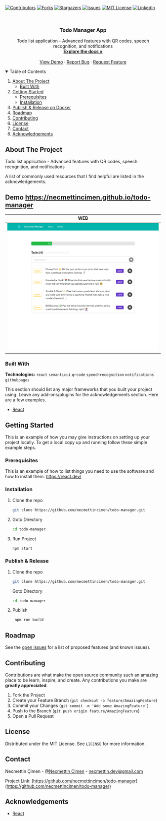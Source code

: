 [![Contributors][contributors-shield]][contributors-url]
[![Forks][forks-shield]][forks-url]
[![Stargazers][stars-shield]][stars-url]
[![Issues][issues-shield]][issues-url]
[![MIT License][license-shield]][license-url]
[![LinkedIn][linkedin-shield]][linkedin-url]

<!-- PROJECT LOGO -->
<br />
<p align="center">

  <h3 align="center">Todo Manager App</h3>

  <p align="center">
    Todo list application - Advanced features with QR codes, speech recognition, and notifications
    <br />
    <a href="https://github.com/necmettincimen/todo-manager"><strong>Explore the docs »</strong></a>
    <br />
    <br />
    <a href="https://work-follow.necmettincimen.xyz/Account/Login">View Demo</a>
    ·
    <a href="https://github.com/necmettincimen/todo-manager/issues">Report Bug</a>
    ·
    <a href="https://github.com/necmettincimen/todo-manager/issues">Request Feature</a>
  </p>
</p>




<!-- TABLE OF CONTENTS -->
<details open="open">
  <summary>Table of Contents</summary>
  <ol>
    <li>
      <a href="#about-the-project">About The Project</a>
      <ul>
        <li><a href="#built-with">Built With</a></li>
      </ul>
    </li>
    <li>
      <a href="#getting-started">Getting Started</a>
      <ul>
        <li><a href="#prerequisites">Prerequisites</a></li>
        <li><a href="#installation">Installation</a></li>
      </ul>
    </li>
    <li><a href="#publish">Publish & Release on Docker</a></li>
    <li><a href="#roadmap">Roadmap</a></li>
    <li><a href="#contributing">Contributing</a></li>
    <li><a href="#license">License</a></li>
    <li><a href="#contact">Contact</a></li>
    <li><a href="#acknowledgements">Acknowledgements</a></li>
  </ol>
</details>



<!-- ABOUT THE PROJECT -->
## About The Project

Todo list application - Advanced features with QR codes, speech recognition, and notifications

A list of commonly used resources that I find helpful are listed in the acknowledgements.

## Demo https://necmettincimen.github.io/todo-manager

| WEB | 
| --- | 
| [![WEB](react-todo.png)](react-todo.png)

### Built With

**Technologies:** `react` `semanticui` `qrcode` `speechrecognition` `notifications` `githubpages`

This section should list any major frameworks that you built your project using. Leave any add-ons/plugins for the acknowledgements section. Here are a few examples.
* [React](https://react.dev/)


<!-- GETTING STARTED -->
## Getting Started

This is an example of how you may give instructions on setting up your project locally.
To get a local copy up and running follow these simple example steps.

### Prerequisites

This is an example of how to list things you need to use the software and how to install them.
https://react.dev/

### Installation

1. Clone the repo
   ```sh
   git clone https://github.com/necmettincimen/todo-manager.git
   ```
2. Goto Directory
   ```sh
   cd todo-manager
   ```
3. Run Project
   ```sh
   npm start
   ```

### Publish & Release 

1. Clone the repo
   ```sh
   git clone https://github.com/necmettincimen/todo-manager.git
   ```
   Goto Directory
   ```sh
   cd todo-manager
   ```
2. Publish
   ```sh
    npm run build
   ```



<!-- ROADMAP -->
## Roadmap

See the [open issues](https://github.com/necmettincimen/todo-manager/issues) for a list of proposed features (and known issues).



<!-- CONTRIBUTING -->
## Contributing

Contributions are what make the open source community such an amazing place to be learn, inspire, and create. Any contributions you make are **greatly appreciated**.

1. Fork the Project
2. Create your Feature Branch (`git checkout -b feature/AmazingFeature`)
3. Commit your Changes (`git commit -m 'Add some AmazingFeature'`)
4. Push to the Branch (`git push origin feature/AmazingFeature`)
5. Open a Pull Request



<!-- LICENSE -->
## License

Distributed under the MIT License. See `LICENSE` for more information.



<!-- CONTACT -->
## Contact

Necmettin Çimen - [@Necmettin Cimen](https://necmettincimen.github.io) - [necmettin.dev@gmail.com](mailto:necmettin.dev@gmail.com)

Project Link: [https://github.com/necmettincimen/todo-manager](https://github.com/necmettincimen/todo-manager)



<!-- ACKNOWLEDGEMENTS -->
## Acknowledgements
* [React](https://dotnet.microsoft.com/)


<!-- MARKDOWN LINKS & IMAGES -->
<!-- https://www.markdownguide.org/basic-syntax/#reference-style-links -->
[contributors-shield]: https://img.shields.io/github/contributors/necmettincimen/todo-manager.svg?style=for-the-badge
[contributors-url]: https://github.com/necmettincimen/todo-manager/graphs/contributors
[forks-shield]: https://img.shields.io/github/forks/necmettincimen/todo-manager.svg?style=for-the-badge
[forks-url]: https://github.com/necmettincimen/todo-manager/network/members
[stars-shield]: https://img.shields.io/github/stars/necmettincimen/todo-manager.svg?style=for-the-badge
[stars-url]: https://github.com/necmettincimen/todo-manager/stargazers
[issues-shield]: https://img.shields.io/github/issues/necmettincimen/todo-manager.svg?style=for-the-badge
[issues-url]: https://github.com/necmettincimen/todo-manager/issues
[license-shield]: https://img.shields.io/github/license/necmettincimen/todo-manager.svg?style=for-the-badge
[license-url]: https://github.com/necmettincimen/todo-manager/blob/master/LICENSE.txt
[linkedin-shield]: https://img.shields.io/badge/-LinkedIn-black.svg?style=for-the-badge&logo=linkedin&colorB=555
[linkedin-url]: https://linkedin.com/in/necmettincimen
